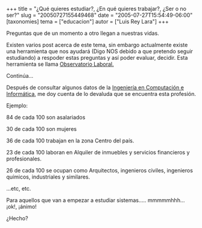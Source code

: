 +++
title = "¿Qué quieres estudiar?, ¿En qué quieres trabajar?, ¿Ser o no ser?"
slug = "20050727155449468"
date = "2005-07-27T15:54:49-06:00"
[taxonomies]
tema = ["educacion"]
autor = ["Luis Rey Lara"]
+++

Preguntas que de un momento a otro llegan a nuestras vidas.

Existen varios post acerca de este tema, sin embargo actualmente existe
una herramienta que nos ayudará (Digo NOS debido a que pretendo seguir
estudiando) a respoder estas preguntas y así poder evaluar, decidir.
Esta herramienta se llama [Observatorio
Laboral.](http://www.observatoriolaboral.gob.mx)

Continúa...

<!-- more -->
Después de consultar algunos datos de la [Ingeniería en Computación e
Informática](http://www.observatoriolaboral.gob.mx/pPanoramaCar.asp?pClave=313),
me doy cuenta de lo devaluda que se encuentra esta profesión.

Ejemplo:

84 de cada 100 son asalariados

30 de cada 100 son mujeres

36 de cada 100 trabajan en la zona Centro del país.

23 de cada 100 laboran en Alquiler de inmuebles y servicios financieros
y profesionales.

26 de cada 100 se ocupan como Arquitectos, ingenieros civiles,
ingenieros químicos, industriales y similares.

...etc, etc.

Para aquellos que van a empezar a estudiar sistemas..... mmmmmhhh...
¡ok!, ¡ánimo!

¿Hecho?
